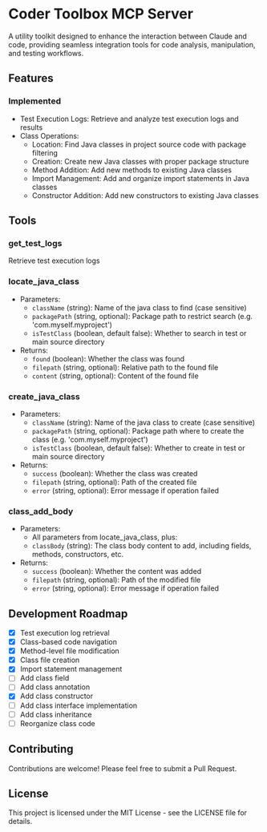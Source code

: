 # Coder Toolbox MCP Server

A utility toolkit designed to enhance the interaction between Claude and code, providing seamless integration tools for code analysis, manipulation, and testing workflows.

## Features

### Implemented
- Test Execution Logs: Retrieve and analyze test execution logs and results
- Class Operations:
  - Location: Find Java classes in project source code with package filtering
  - Creation: Create new Java classes with proper package structure
  - Method Addition: Add new methods to existing Java classes
  - Import Management: Add and organize import statements in Java classes
  - Constructor Addition: Add new constructors to existing Java classes

## Tools

### get_test_logs
Retrieve test execution logs

### locate_java_class
- Parameters:
  - `className` (string): Name of the java class to find (case sensitive)
  - `packagePath` (string, optional): Package path to restrict search (e.g. 'com.myself.myproject')
  - `isTestClass` (boolean, default false): Whether to search in test or main source directory
- Returns:
  - `found` (boolean): Whether the class was found
  - `filepath` (string, optional): Relative path to the found file
  - `content` (string, optional): Content of the found file

### create_java_class
- Parameters:
  - `className` (string): Name of the java class to create (case sensitive)
  - `packagePath` (string, optional): Package path where to create the class (e.g. 'com.myself.myproject')
  - `isTestClass` (boolean, default false): Whether to create in test or main source directory
- Returns:
  - `success` (boolean): Whether the class was created
  - `filepath` (string, optional): Path of the created file
  - `error` (string, optional): Error message if operation failed

### class_add_body
- Parameters:
  - All parameters from locate_java_class, plus:
  - `classBody` (string): The class body content to add, including fields, methods, constructors, etc.
- Returns:
  - `success` (boolean): Whether the content was added
  - `filepath` (string, optional): Path of the modified file
  - `error` (string, optional): Error message if operation failed

## Development Roadmap
- [x] Test execution log retrieval
- [x] Class-based code navigation
- [x] Method-level file modification
- [x] Class file creation
- [x] Import statement management
- [ ] Add class field
- [ ] Add class annotation
- [x] Add class constructor
- [ ] Add class interface implementation
- [ ] Add class inheritance
- [ ] Reorganize class code

## Contributing
Contributions are welcome! Please feel free to submit a Pull Request.

## License
This project is licensed under the MIT License - see the LICENSE file for details.
